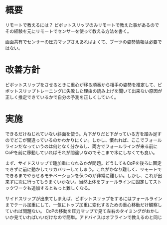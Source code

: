 # 概要
リモートで教えるには？
ピボットスリップのみリモートで教えた事があるのでその経験を元にリモートでセンサーを使って教える方法を書く。

画面共有でセンサーの圧力マップさえあればよくて、ブーツの姿勢情報は必要ではない。

# 改善方針
ピボットスリップをさせるときに重心が移る順番から相手の姿勢を推定して、ピボットスリップトレーニングに失敗した理由の読み上げを聞いて出来ない原因が正しく推定できているかで自分の予測を正しくしていく。

# 実施
できるだけねじれていない斜面を使う。片下がりだと下がっている方を踏み足すのでどこが間違っているのかわかりにくい。しかし、慣れれば、ここでフォールラインだなっていうのは何となく分かるし、両方でフォールラインが来る前にCoPを前に移動していればそれが間違いなのでそこまで木にしなくても良い。

まず、サイドスリップで踵加重になれるかが問題。どうしてもCoPを後ろに固定できずに前に動かしてリカバリーしてしまう。これがかなり難しく、リモートでできるまでやらせるモチベーションを保つのが非常に難しい。しかし、これが出来ずに次に行ってもうまくいかない。当然上体をフォールラインに固定してストックワークも追加するともっと難しくなる。

サイドスリップが出来てしまえば、ピボットスリップをするにはフォールラインまでテール加重にして、一気にトップ加重に変化するための重心移動だけ観察していれば問題ない。
CoPの移動を圧力マップで見て左右のタイミングがおかしいか見ていればいいだけなので簡単。アドバイスはオフラインで教えるのと同じ